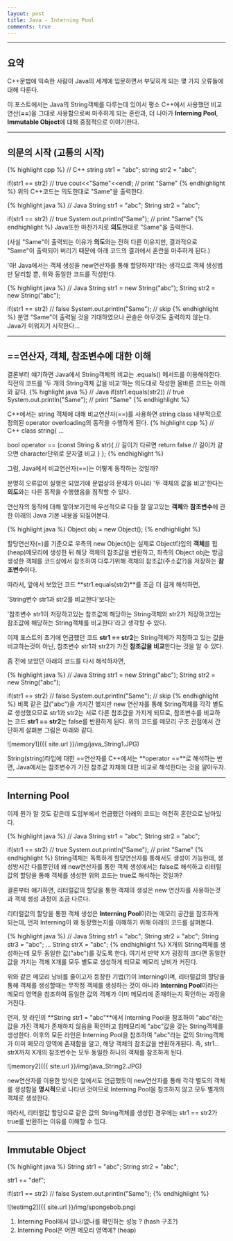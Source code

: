 ```yaml
---
layout: post
title: Java - Interning Pool
comments: true
---
```


----

## 요약

C++문법에 익숙한 사람이 Java의 세계에 입문하면서 부딪히게 되는 몇 가지 오류들에 대해 다룬다.

이 포스트에서는 Java의 String객체를 다루는데 있어서 평소 C++에서 사용했던 비교연산(**==**)을 그대로 사용함으로써 마주하게 되는 혼란과, 더 나아가 **Interning Pool**, **Immutable Object**에 대해 중점적으로 이야기한다.

----

## 의문의 시작 (고통의 시작)

{% highlight cpp %}
// C++
string str1 = "abc";
string str2 = "abc";

if(str1 == str2) // true
  cout<<"Same"<<endl; // print "Same"
{% endhighlight %}
위의 C++코드는 의도한대로 "Same"을 출력한다.



{% highlight java %}
// Java
String str1 = "abc";
String str2 = "abc";

if(str1 == str2) // true
  System.out.println("Same"); // print "Same"
{% endhighlight %}
Java또한 마찬가지로 **의도**한대로 "Same"을 출력한다.

(사실 "Same"이 출력되는 이유가 **의도**와는 전혀 다른 이유지만, 결과적으로 "Same"이 출력되어 버리기 때문에 아래 코드의 결과에서 혼란을 마주하게 된다.)

'아! Java에서는 객체 생성을 new연산자를 통해 할당하지!'라는 생각으로 객체 생성법만 달리할 뿐, 위와 동일한 코드를 작성한다.



{% highlight java %}
// Java
String str1 = new String("abc");
String str2 = new String("abc");

if(str1 == str2) // false
  System.out.println("Same"); // skip
{% endhighlight %}
분명 "Same"이 출력될 것을 기대하였으나 콘솔은 아무것도 출력하지 않는다. Java가 미워지기 시작한다...


----

## ==연산자, 객체, 참조변수에 대한 이해

결론부터 얘기하면 Java에서 String객체의 비교는 .equals() 메서드를 이용해야한다. 직전의 코드를 '두 개의 String객체 값을 비교'하는 의도대로 작성한 올바른 코드는 아래와 같다.
{% highlight java %}
// Java
if(str1.equals(str2)) // true
  System.out.println("Same"); // print "Same"
{% endhighlight %}

C++에서는 string 객체에 대해 비교연산자(==)를 사용하면 string class 내부적으로 정의된 operator overloading의 동작을 수행하게 된다.
{% highlight cpp %}
// C++
class string{
  ...
  
  bool operator == (const String & str){
    // 길이가 다르면 return false
    // 길이가 같으면 character단위로 문자열 비교
  }
};
{% endhighlight %}

그럼, Java에서 비교연산자(==)는 어떻게 동작하는 것일까?

분명히 오류없이 실행은 되었기에 문법상의 문제가 아니라 '두 객체의 값을 비교'한다는 **의도**와는 다른 동작을 수행했음을 짐작할 수 있다.

연산자의 동작에 대해 알아보기전에 우선적으로 다들 잘 알고있는 **객체**와 **참조변수**에 관한 아래의 Java 기본 내용을 되짚어본다.

{% highlight java %}
Object obj = new Object();
{% endhighlight %}

할당연산자(=)를 기준으로 우측의 new Object()는 실제로 Object타입의 **객체**를 힙(heap)메모리에 생성한 뒤 해당 객체의 참조값을 반환하고, 좌측의 Object obj는 방금 생성한 객체를 코드상에서 참조하여 다루기위해 객체의 참조값(주소값?)을 저장하는 **참조변수**이다.

따라서, 앞에서 보았던 코드 **str1.equals(str2)**를 조금 더 길게 해석하면,

'String변수 str1과 str2를 비교한다'보다는

'참조변수 str1이 저장하고있는 참조값에 해당하는 String객체와 str2가 저장하고있는 참조값에 해당하는 String객체를 비교한다'라고 생각할 수 있다.

이제 포스트의 초기에 언급했던 코드 **str1 == str2**는 String객체가 저장하고 있는 값을 비교하는것이 아닌, 참조변수 str1과 str2가 가진 **참조값을 비교**한다는 것을 알 수 있다.

좀 전에 보았던 아래의 코드를 다시 해석하자면,

{% highlight java %}
// Java
String str1 = new String("abc");
String str2 = new String("abc");

if(str1 == str2) // false
  System.out.println("Same"); // skip
{% endhighlight %}
비록 같은 값("abc")을 가지긴 했지만 new 연산자를 통해 String객체를 각각 별도로 생성했으므로 str1과 str2는 서로 다른 참조값을 가지게 되므로, 참조변수를 비교하는 코드 **str1 == str2**는 false를 반환하게 된다. 위의 코드를 메모리 구조 관점에서 간단하게 살펴본 그림은 아래와 같다.

![memory1]({{ site.url }}/img/java_String1.JPG)

String(string)타입에 대한 ==연산자를 C++에서는 **operator ==**로 해석하는 반면, Java에서는 참조변수가 가진 참조값 자체에 대한 비교로 해석한다는 것을 알아두자.

----

## Interning Pool

이제 뭔가 알 것도 같은데 도입부에서 언급했던 아래의 코드는 여전히 혼란으로 남아있다.

{% highlight java %}
// Java
String str1 = "abc";
String str2 = "abc";

if(str1 == str2) // true
  System.out.println("Same"); // print "Same"
{% endhighlight %}
String객체는 독특하게 할당연산자를 통해서도 생성이 가능한데, 생성방시간 다를뿐인데 왜 new연산자를 통한 객체 생성에서는 false로 해석하고 리터럴값의 할당을 통해 객체를 생성한 위의 코드는 true로 해석하는 것일까?

결론부터 얘기하면, 리터럴값의 할당을 통한 객체의 생성은 new 연산자를 사용하는것과 객체 생성 과정이 조금 다르다.

리터럴값의 할당을 통한 객체 생성은 **Interning Pool**이라는 메모리 공간을 참조하게 되는데, 먼저 Interning이 왜 등장했는지를 이해하기 위해 아래의 코드를 살펴본다.

{% highlight java %}
// Java
String str1 = "abc";
String str2 = "abc";
String str3 = "abc";
        ...
String strX = "abc";
{% endhighlight %}
X개의 String객체를 생성하는데 모두 동일한 값("abc")를 갖도록 한다. 여기서 만약 X가 굉장히 크다면 동일한 값을 가지는 객체 X개를 모두 별도로 생성하게 되므로 메모리 낭비가 커진다.

위와 같은 메모리 낭비를 줄이고자 등장한 기법(?)이 Interning이며, 리터럴값의 할당을 통해 객체를 생성할때는 무작정 객체를 생성하는 것이 아니라 **Interning Pool**이라는 메모리 영역을 참조하여 동일한 값의 객체가 이미 메모리에 존재하는지 확인하는 과정을 거친다.

먼저, 첫 라인의 **String str1 = "abc"**에서 Interning Pool을 참조하여 "abc"라는 값을 가진 객체가 존재하지 않음을 확인하고 힙메모리에 "abc"값을 갖는 String객체를 생성한다. 이후의 모든 라인은 Interning Pool을 참조하여 "abc"라는 값의 String객체가 이미 메모리 영역에 존재함을 알고, 해당 객체의 참조값을 반환하게된다. 즉, str1... strX까지 X개의 참조변수는 모두 동일한 하나의 객체를 참조하게 된다.

![memory2]({{ site.url }}/img/java_String2.JPG)

new연산자를 이용한 방식은 앞에서도 언급했듯이 new연산자를 통해 각각 별도의 객체를 생성함을 **명시적**으로 나타낸 것이므로 Interning Pool을 참조하지 않고 모두 별개의 객체로 생성한다.

따라서, 리터럴값 할당으로 같은 값의 String객체를 생성한 경우에는 str1 == str2가 true를 반환하는 이유를 이해할 수 있다.



----

## Immutable Object

{% highlight java %}
String str1 = "abc";
String str2 = "abc";

str1 += "def";

if(str1 == str2) // false
  System.out.println("Same");
{% endhighlight %}


![testimg2]({{ site.url }}/img/spongebob.png)


1. Interning Pool에서 있나/없나를 확인하는 성능 ? (hash 구조?)
2. Interning Pool은 어떤 메모리 영역에? (heap)
